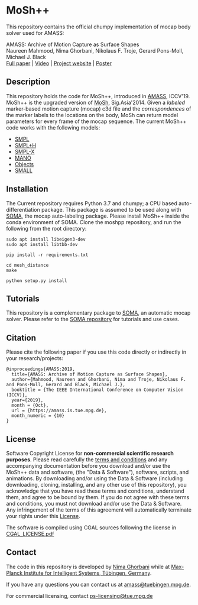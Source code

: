# MoSh++

This repository contains the official chumpy implementation of mocap body solver used for AMASS:

AMASS: Archive of Motion Capture as Surface Shapes\
Naureen Mahmood, Nima Ghorbani, Nikolaus F. Troje, Gerard Pons-Moll, Michael J. Black\
[Full paper](http://files.is.tue.mpg.de/black/papers/amass.pdf) | 
[Video](https://www.youtube.com/watch?v=cceRrlnTCEs&ab_channel=MichaelBlack) | 
[Project website](https://amass.is.tue.mpg.de/) | 
[Poster](http://files.is.tue.mpg.de/black/papers/amass_iccv_poster.pdf)

## Description

This repository holds the code for MoSh++, introduced in [AMASS](http://amass.is.tue.mpg.de/), ICCV'19.
MoSh++ is the upgraded version of [MoSh](https://ps.is.mpg.de/publications/loper-sigasia-2014), Sig.Asia'2014.
Given a *labeled* marker-based motion capture (mocap) c3d file and the *correspondences* 
of the marker labels to the locations on the body, MoSh can
return model parameters for every frame of the mocap sequence. 
The current MoSh++ code works with the following models:

- [SMPL](https://smpl.is.tue.mpg.de/)
- [SMPL+H](http://mano.is.tue.mpg.de/)
- [SMPL-X](https://smpl-x.is.tue.mpg.de/)
- [MANO](http://mano.is.tue.mpg.de/)
- [Objects](https://grab.is.tue.mpg.de/)
- [SMALL](https://smal.is.tue.mpg.de/)

## Installation


The Current repository requires Python 3.7 and chumpy; a CPU based auto-differentiation package.
This package is assumed to be used along with [SOMA](https://github.com/nghorbani/soma), the mocap auto-labeling package.
Please install MoSh++ inside the conda environment of SOMA.
Clone the moshpp repository, and run the following from the root directory:

```
sudo apt install libeigen3-dev
sudo apt install libtbb-dev

pip install -r requirements.txt

cd mesh_distance
make

python setup.py install
```

## Tutorials
This repository is a complementary package to [SOMA](https://soma.is.tue.mpg.de/), an automatic mocap solver.
Please refer to the [SOMA repository](https://github.com/nghorbani/soma) for tutorials and use cases.

## Citation

Please cite the following paper if you use this code directly or indirectly in your research/projects:

```
@inproceedings{AMASS:2019,
  title={AMASS: Archive of Motion Capture as Surface Shapes},
  author={Mahmood, Naureen and Ghorbani, Nima and Troje, Nikolaus F. and Pons-Moll, Gerard and Black, Michael J.},
  booktitle = {The IEEE International Conference on Computer Vision (ICCV)},
  year={2019},
  month = {Oct},
  url = {https://amass.is.tue.mpg.de},
  month_numeric = {10}
}
```

## License

Software Copyright License for **non-commercial scientific research purposes**. Please read carefully
the [terms and conditions](./LICENSE) and any accompanying documentation before you download and/or
use the MoSh++ data and software, (the "Data & Software"), software, scripts, and animations. 
By downloading and/or using the Data & Software (including downloading, cloning, installing, and any other use of this repository), 
you acknowledge that you have read these terms
and conditions, understand them, and agree to be bound by them. If you do not agree with these terms and conditions, you
must not download and/or use the Data & Software. 
Any infringement of the terms of this agreement will automatically terminate
your rights under this [License](./LICENSE).

The software is compiled using CGAL sources following the license in [CGAL_LICENSE.pdf](CGAL_LICENSE.pdf)

## Contact

The code in this repository is developed by [Nima Ghorbani](https://nghorbani.github.io/) 
while at [Max-Planck Institute for Intelligent Systems, Tübingen, Germany](https://is.mpg.de/person/nghorbani).

If you have any questions you can contact us at [amass@tuebingen.mpg.de](mailto:amass@tuebingen.mpg.de).

For commercial licensing, contact [ps-licensing@tue.mpg.de](mailto:ps-licensing@tue.mpg.de)
